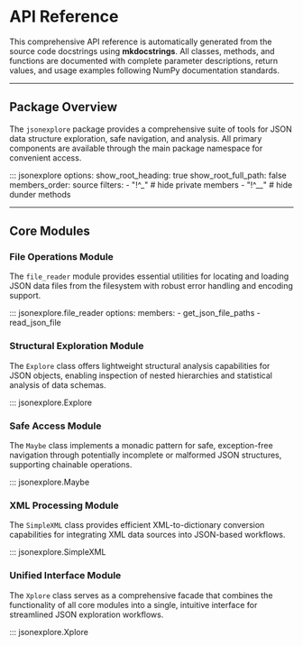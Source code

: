 # API Reference

This comprehensive API reference is automatically generated from the source code docstrings using **mkdocstrings**. All classes, methods, and functions are documented with complete parameter descriptions, return values, and usage examples following NumPy documentation standards.

---

## Package Overview

The `jsonexplore` package provides a comprehensive suite of tools for JSON data structure exploration, safe navigation, and analysis. All primary components are available through the main package namespace for convenient access.

::: jsonexplore
    options:
      show_root_heading: true
      show_root_full_path: false
      members_order: source
      filters:
        - "!^_"         # hide private members
        - "!^__"        # hide dunder methods

---

## Core Modules

### File Operations Module

The `file_reader` module provides essential utilities for locating and loading JSON data files from the filesystem with robust error handling and encoding support.

::: jsonexplore.file_reader
    options:
      members:
        - get_json_file_paths
        - read_json_file

### Structural Exploration Module

The `Explore` class offers lightweight structural analysis capabilities for JSON objects, enabling inspection of nested hierarchies and statistical analysis of data schemas.

::: jsonexplore.Explore

### Safe Access Module  

The `Maybe` class implements a monadic pattern for safe, exception-free navigation through potentially incomplete or malformed JSON structures, supporting chainable operations.

::: jsonexplore.Maybe

### XML Processing Module

The `SimpleXML` class provides efficient XML-to-dictionary conversion capabilities for integrating XML data sources into JSON-based workflows.

::: jsonexplore.SimpleXML

### Unified Interface Module

The `Xplore` class serves as a comprehensive facade that combines the functionality of all core modules into a single, intuitive interface for streamlined JSON exploration workflows.

::: jsonexplore.Xplore